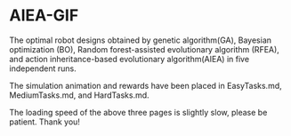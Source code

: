 # AIEA-GIF

The optimal robot designs obtained by genetic algorithm(GA), Bayesian optimization (BO), Random forest-assisted evolutionary algorithm (RFEA), and action inheritance-based evolutionary algorithm(AIEA) in five independent runs.

The simulation animation and rewards have been placed in EasyTasks.md, MediumTasks.md, and HardTasks.md.

The loading speed of the above three pages is slightly slow, please be patient. Thank you!
